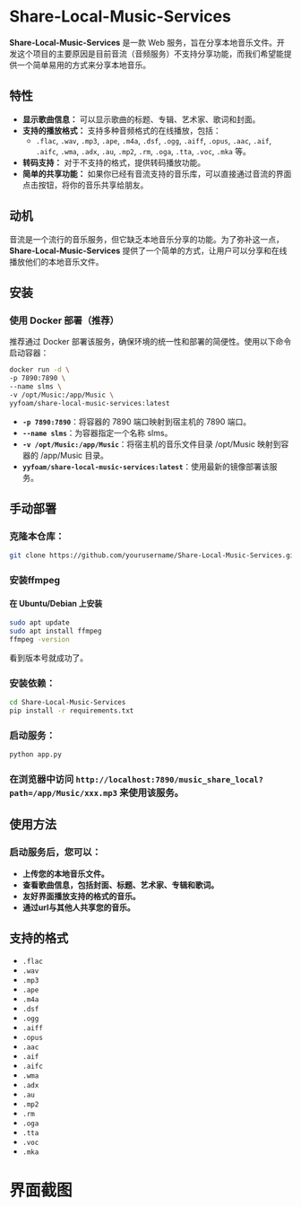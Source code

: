 # Share-Local-Music-Services

**Share-Local-Music-Services** 是一款 Web 服务，旨在分享本地音乐文件。开发这个项目的主要原因是目前音流（音频服务）不支持分享功能，而我们希望能提供一个简单易用的方式来分享本地音乐。

## 特性

- **显示歌曲信息：** 可以显示歌曲的标题、专辑、艺术家、歌词和封面。
- **支持的播放格式：** 支持多种音频格式的在线播放，包括：
  - `.flac`, `.wav`, `.mp3`, `.ape`, `.m4a`, `.dsf`, `.ogg`, `.aiff`, `.opus`, `.aac`, `.aif`, `.aifc`, `.wma`, `.adx`, `.au`, `.mp2`, `.rm`, `.oga`, `.tta`, `.voc`, `.mka` 等。
- **转码支持：** 对于不支持的格式，提供转码播放功能。
- **简单的共享功能：** 如果你已经有音流支持的音乐库，可以直接通过音流的界面点击按钮，将你的音乐共享给朋友。

## 动机

音流是一个流行的音乐服务，但它缺乏本地音乐分享的功能。为了弥补这一点，**Share-Local-Music-Services** 提供了一个简单的方式，让用户可以分享和在线播放他们的本地音乐文件。

## 安装

### 使用 Docker 部署（推荐）

推荐通过 Docker 部署该服务，确保环境的统一性和部署的简便性。使用以下命令启动容器：

```bash
docker run -d \
-p 7890:7890 \
--name slms \
-v /opt/Music:/app/Music \
yyfoam/share-local-music-services:latest
```
- **```-p 7890:7890```**：将容器的 7890 端口映射到宿主机的 7890 端口。
- **```--name slms```**：为容器指定一个名称 slms。
- **```-v /opt/Music:/app/Music```**：将宿主机的音乐文件目录 /opt/Music 映射到容器的 /app/Music 目录。
- **```yyfoam/share-local-music-services:latest```**：使用最新的镜像部署该服务。
## 手动部署
### 克隆本仓库：

```bash
git clone https://github.com/yourusername/Share-Local-Music-Services.git
```
### 安装ffmpeg 
#### 在 Ubuntu/Debian 上安装 
```bash
sudo apt update
sudo apt install ffmpeg
ffmpeg -version
```
看到版本号就成功了。

### 安装依赖：
```bash
cd Share-Local-Music-Services
pip install -r requirements.txt
```
### 启动服务：
```bash
python app.py
```
### 在浏览器中访问 ```http://localhost:7890/music_share_local?path=/app/Music/xxx.mp3``` 来使用该服务。

## 使用方法
### 启动服务后，您可以：

- **上传您的本地音乐文件。**
- **查看歌曲信息，包括封面、标题、艺术家、专辑和歌词。**
- **友好界面播放支持的格式的音乐。**
- **通过url与其他人共享您的音乐。**

## 支持的格式
- `.flac`
- `.wav`
- `.mp3`
- `.ape`
- `.m4a`
- `.dsf`
- `.ogg`
- `.aiff`
- `.opus`
- `.aac`
- `.aif`
- `.aifc`
- `.wma`
- `.adx`
- `.au`
- `.mp2`
- `.rm`
- `.oga`
- `.tta`
- `.voc`
- `.mka`
# 界面截图
